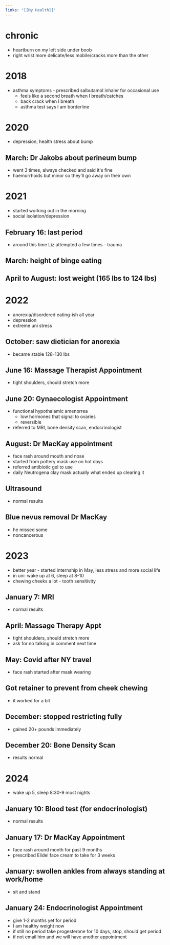 ```yaml
---
links: "[[My Health]]"
---
```

# chronic
- heartburn on my left side under boob
- right wrist more delicate/less mobile/cracks more than the other

# 2018
- asthma symptoms - prescribed salbutamol inhaler for occasional use
	- feels like a second breath when I breath/catches
	- back crack when I breath
	- asthma test says I am borderline
# 2020
- depression, health stress about bump
## March: Dr Jakobs about perineum bump
- went 3 times, always checked and said it's fine
- haemorrhoids but minor so they'll go away on their own
# 2021
- started working out in the morning
- social isolation/depression
## February 16: last period
- around this time Liz attempted a few times - trauma
## March: height of binge eating
## April to August: lost weight (165 lbs to 124 lbs)
# 2022
- anorexia/disordered eating-ish all year
- depression
- extreme uni stress
## October: saw dietician for anorexia
- became stable 128-130 lbs
## June 16: Massage Therapist Appointment
- tight shoulders, should stretch more
## June 20: Gynaecologist Appointment
- functional hypothalamic amenorrea
	- low hormones that signal to ovaries
	- reversible
- referred to MRI, bone density scan, endocrinologist
## August: Dr MacKay appointment
- face rash around mouth and nose
- started from pottery mask use on hot days
- referred antibiotic gel to use
- daily Neutrogena clay mask actually what ended up clearing it
## Ultrasound
- normal results
## Blue nevus removal Dr MacKay
- he missed some 
- noncancerous
# 2023
- better year - started internship in May, less stress and more social life
- in uni: wake up at 6, sleep at 8-10
- chewing cheeks a lot - tooth sensitivity
## January 7: MRI
- normal results
## April: Massage Therapy Appt
- tight shoulders, should stretch more
- ask for no talking in comment next time
## May: Covid after NY travel
- face rash started after mask wearing
## Got retainer to prevent from cheek chewing
- it worked for a bit
## December: stopped restricting fully
- gained 20+ pounds immediately
## December 20: Bone Density Scan
- results normal
# 2024
- wake up 5, sleep 8:30-9 most nights
## January 10: Blood test (for endocrinologist)
- normal results
## January 17: Dr MacKay Appointment
- face rash around month for past 9 months
- prescribed Elidel face cream to take for 3 weeks
## January: swollen ankles from always standing at work/home
- sit and stand
## January 24: Endocrinologist Appointment
- give 1-2 months yet for period
- I am healthy weight now
- if still no period take progesterone for 10 days, stop, should get period
- if not email him and we will have another appointment